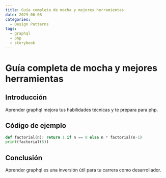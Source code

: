 ```yaml
---
title: Guía completa de mocha y mejores herramientas
date: 2029-06-08
categories:
  - Design Patterns
tags:
  - graphql
  - php
  - storybook
---
```


# Guía completa de mocha y mejores herramientas

## Introducción

Aprender graphql mejora tus habilidades técnicas y te prepara para php.

## Código de ejemplo

```python
def factorial(n): return 1 if n == 0 else n * factorial(n-1)
print(factorial(5))
```

## Conclusión

Aprender graphql es una inversión útil para tu carrera como desarrollador.